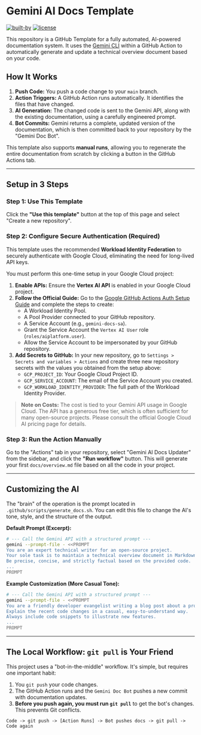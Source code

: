# Gemini AI Docs Template

[![built-by](https://img.shields.io/badge/built_by-AI-green.svg)](https://gemini.google.com)
[![license](https://img.shields.io/badge/license-MIT-blue.svg)](LICENSE)

This repository is a GitHub Template for a fully automated, AI-powered documentation system. It uses the [Gemini CLI](https://github.com/google-gemini/gemini-cli) within a GitHub Action to automatically generate and update a technical overview document based on your code.

## How It Works

1.  **Push Code:** You push a code change to your `main` branch.
2.  **Action Triggers:** A GitHub Action runs automatically. It identifies the files that have changed.
3.  **AI Generation:** The changed code is sent to the Gemini API, along with the existing documentation, using a carefully engineered prompt.
4.  **Bot Commits:** Gemini returns a complete, updated version of the documentation, which is then committed back to your repository by the "Gemini Doc Bot".

This template also supports **manual runs**, allowing you to regenerate the entire documentation from scratch by clicking a button in the GitHub Actions tab.

---

## Setup in 3 Steps

### Step 1: Use This Template

Click the **"Use this template"** button at the top of this page and select "Create a new repository".

### Step 2: Configure Secure Authentication (Required)

This template uses the recommended **Workload Identity Federation** to securely authenticate with Google Cloud, eliminating the need for long-lived API keys.

You must perform this one-time setup in your Google Cloud project:

1.  **Enable APIs:** Ensure the **Vertex AI API** is enabled in your Google Cloud project.
2.  **Follow the Official Guide:** Go to the [Google GitHub Actions Auth Setup Guide](https://github.com/google-github-actions/auth#setting-up-workload-identity-federation) and complete the steps to create:
    *   A Workload Identity Pool.
    *   A Pool Provider connected to your GitHub repository.
    *   A Service Account (e.g., `gemini-docs-sa`).
    *   Grant the Service Account the `Vertex AI User` role (`roles/aiplatform.user`).
    *   Allow the Service Account to be impersonated by your GitHub repository.
3.  **Add Secrets to GitHub:** In your new repository, go to `Settings > Secrets and variables > Actions` and create three new repository secrets with the values you obtained from the setup above:
    *   `GCP_PROJECT_ID`: Your Google Cloud Project ID.
    *   `GCP_SERVICE_ACCOUNT`: The email of the Service Account you created.
    *   `GCP_WORKLOAD_IDENTITY_PROVIDER`: The full path of the Workload Identity Provider.

> **Note on Costs:** The cost is tied to your Gemini API usage in Google Cloud. The API has a generous free tier, which is often sufficient for many open-source projects. Please consult the official Google Cloud AI pricing page for details.

### Step 3: Run the Action Manually

Go to the "Actions" tab in your repository, select "Gemini AI Docs Updater" from the sidebar, and click the **"Run workflow"** button. This will generate your first `docs/overview.md` file based on all the code in your project.

---

## Customizing the AI

The "brain" of the operation is the prompt located in `.github/scripts/generate_docs.sh`. You can edit this file to change the AI's tone, style, and the structure of the output.

**Default Prompt (Excerpt):**
```bash
# --- Call the Gemini API with a structured prompt ---
gemini --prompt-file - <<PROMPT
You are an expert technical writer for an open-source project.
Your sole task is to maintain a technical overview document in Markdown format.
Be precise, concise, and strictly factual based on the provided code.
...
PROMPT
```

**Example Customization (More Casual Tone):**
```bash
# --- Call the Gemini API with a structured prompt ---
gemini --prompt-file - <<PROMPT
You are a friendly developer evangelist writing a blog post about a project.
Explain the recent code changes in a casual, easy-to-understand way.
Always include code snippets to illustrate new features.
...
PROMPT
```

---

## The Local Workflow: `git pull` is Your Friend

This project uses a "bot-in-the-middle" workflow. It's simple, but requires one important habit:

1.  You `git push` your code changes.
2.  The GitHub Action runs and the `Gemini Doc Bot` pushes a new commit with documentation updates.
3.  **Before you push again, you must run `git pull`** to get the bot's changes. This prevents Git conflicts.

```
Code -> git push -> [Action Runs] -> Bot pushes docs -> git pull -> Code again
```